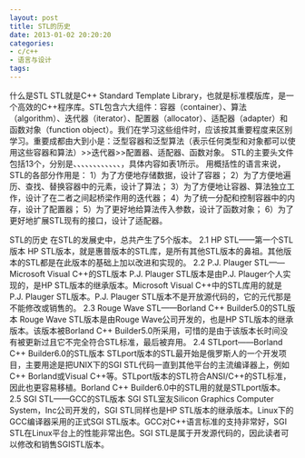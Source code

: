 ```yaml
---
layout: post
title: STL的历史
date: 2013-01-02 20:20:20
categories:
- c/c++
- 语言与设计
tags:
---
```


什么是STL
    STL就是C++ Standard Template Library，也就是标准模版库，是一个高效的C++程序库。STL包含六大组件：容器（container）、算法（algorithm）、迭代器（iterator）、配置器（allocator）、适配器（adapter）和函数对象（function object）。我们在学习这些组件时，应该按其重要程度来区别学习。重要成都由大到小是：泛型容器和泛型算法（表示任何类型和对象都可以使用这些容器和算法）>>迭代器>>配置器、适配器、函数对象。
    STL的主要头文件包括13个，分别是<algorithm>、<deque>、<functional>、<iterator>、<vector>、<list>、<map>、<numeric>、<memory>、<queue>、<set>、<stack>、<utility>，具体内容如表1所示。
    用概括性的语言来说，STL的各部分作用是：
        1）为了方便地存储数据，设计了容器；
        2）为了方便地遍历、查找、替换容器中的元素，设计了算法；
        3）为了方便地让容器、算法独立工作，设计了在二者之间起桥梁作用的迭代器；
        4）为了统一分配和控制容器中的内存，设计了配置器；
        5）为了更好地给算法传入参数，设计了函数对象；
        6）为了更好地扩展STL现有的接口，设计了适配器。

STL的历史
    在STL的发展史中，总共产生了5个版本。
    2.1 HP STL——第一个STL版本
    HP STL版本，就是惠普版本的STL库，是所有其他STL版本的鼻祖。其他版本的STL都是在此版本的基础上加以改进和实现的。
    2.2 P.J. Plauger STL——Microsoft Visual C++的STL版本
    P.J. Plauger STL版本是由P.J. Plauger个人实现的，是HP STL版本的继承版本。Microsoft Visual C++中的STL库用的就是P.J. Plauger STL版本。P.J. Plauger STL版本不是开放源代码的，它的元代那是不能修改或销售的。
    2.3 Rouge Wave STL——Borland C++ Builder5.0的STL版本
    Rouge Wave STL版本是由Rouge Wave公司开发的，也是HP STL版本的继承版本。该版本被Borland C++ Builder5.0所采用，可惜的是由于该版本长时间没有被更新过且它不完全符合STL标准，最后被弃用。
    2.4 STLport——Borland C++ Builder6.0的STL版本
    STLport版本的STL最开始是俄罗斯人的一个开发项目，主要用途是把UNIX下的SGI STL代码一直到其他平台的主流编译器上，例如C++ Borland或Visual C++等。STLport版本的STL符合ANSI/C++的STL标准，因此也更容易移植。Borland C++ Builder6.0中的STL用的就是STLport版本。
    2.5 SGI STL——GCC的STL版本
    SGI STL室友Silicon Graphics Computer System，Inc公司开发的，SGI STL同样也是HP STL版本的继承版本。Linux下的GCC编译器采用的正式SGI STL版本。GCC对C++语言标准的支持非常好，SGI STL在Linux平台上的性能非常出色。SGI STL是属于开发源代码的，因此读者可以修改和销售SGISTL版本。
